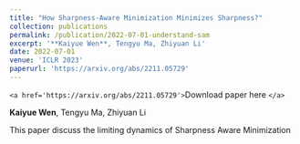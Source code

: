 ```yaml
---
title: "How Sharpness-Aware Minimization Minimizes Sharpness?"
collection: publications
permalink: /publication/2022-07-01-understand-sam
excerpt: '**Kaiyue Wen**, Tengyu Ma, Zhiyuan Li'
date: 2022-07-01
venue: 'ICLR 2023'
paperurl: 'https://arxiv.org/abs/2211.05729'
---
```

`<a href='https://arxiv.org/abs/2211.05729'>`Download paper here `</a>`

**Kaiyue Wen**, Tengyu Ma, Zhiyuan Li

This paper discuss the limiting dynamics of Sharpness Aware Minimization
